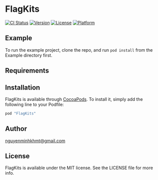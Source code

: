 # FlagKits

[![CI Status](http://img.shields.io/travis/nguyenminhkhmt@gmail.com/FlagKits.svg?style=flat)](https://travis-ci.org/LGKKTeam/FlagKits)
[![Version](https://img.shields.io/cocoapods/v/FlagKits.svg?style=flat)](http://cocoapods.org/pods/FlagKits)
[![License](https://img.shields.io/cocoapods/l/FlagKits.svg?style=flat)](http://cocoapods.org/pods/FlagKits)
[![Platform](https://img.shields.io/cocoapods/p/FlagKits.svg?style=flat)](http://cocoapods.org/pods/FlagKits)

## Example

To run the example project, clone the repo, and run `pod install` from the Example directory first.

## Requirements

## Installation

FlagKits is available through [CocoaPods](http://cocoapods.org). To install
it, simply add the following line to your Podfile:

```ruby
pod "FlagKits"
```

## Author

nguyenminhkhmt@gmail.com

## License

FlagKits is available under the MIT license. See the LICENSE file for more info.
